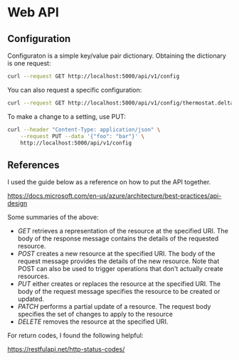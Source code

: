 # Web API

## Configuration

Configuraton is a simple key/value pair dictionary.  Obtaining the dictionary
is one request:

```bash
curl --request GET http://localhost:5000/api/v1/config
```

You can also request a specific configuration:

```bash
curl --request GET http://localhost:5000/api/v1/config/thermostat.delta
```

To make a change to a setting, use PUT:

```bash
curl --header "Content-Type: application/json" \
    --request PUT --data '{"foo": "bar"}' \
    http://localhost:5000/api/v1/config
```


## References

I used the guide below as a reference on how to put the API together.

https://docs.microsoft.com/en-us/azure/architecture/best-practices/api-design

Some summaries of the above:

* *GET* retrieves a representation of the resource at the specified URI. The 
body of the response message contains the details of the requested resource.
* *POST* creates a new resource at the specified URI. The body of the request 
message provides the details of the new resource. Note that POST can also be 
used to trigger operations that don't actually create resources.
* *PUT* either creates or replaces the resource at the specified URI. The body 
of the request message specifies the resource to be created or updated.
* *PATCH* performs a partial update of a resource. The request body specifies 
the set of changes to apply to the resource
* *DELETE* removes the resource at the specified URI.

For return codes, I found the following helpful:

https://restfulapi.net/http-status-codes/

